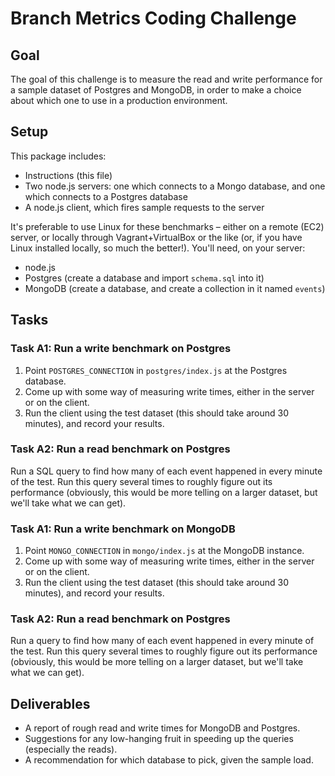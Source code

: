 # Branch Metrics Coding Challenge

## Goal

The goal of this challenge is to measure the read and write performance for a sample dataset of Postgres and MongoDB, in order to make a choice about which one to use in a production environment.

## Setup

This package includes:

- Instructions (this file)
- Two node.js servers: one which connects to a Mongo database, and one which connects to a Postgres database
- A node.js client, which fires sample requests to the server

It's preferable to use Linux for these benchmarks – either on a remote (EC2) server, or locally through Vagrant+VirtualBox or the like (or, if you have Linux installed locally, so much the better!). You'll need, on your server:

- node.js
- Postgres (create a database and import `schema.sql` into it)
- MongoDB (create a database, and create a collection in it named `events`)

## Tasks

### Task A1: Run a write benchmark on Postgres

1. Point `POSTGRES_CONNECTION` in `postgres/index.js` at the Postgres database.
2. Come up with some way of measuring write times, either in the server or on the client.
3. Run the client using the test dataset (this should take around 30 minutes), and record your results.

### Task A2: Run a read benchmark on Postgres

Run a SQL query to find how many of each event happened in every minute of the test. Run this query several times to roughly figure out its performance (obviously, this would be more telling on a larger dataset, but we'll take what we can get).

### Task A1: Run a write benchmark on MongoDB

1. Point `MONGO_CONNECTION` in `mongo/index.js` at the MongoDB instance.
2. Come up with some way of measuring write times, either in the server or on the client.
3. Run the client using the test dataset (this should take around 30 minutes), and record your results.

### Task A2: Run a read benchmark on Postgres

Run a query to find how many of each event happened in every minute of the test. Run this query several times to roughly figure out its performance (obviously, this would be more telling on a larger dataset, but we'll take what we can get).

## Deliverables

- A report of rough read and write times for MongoDB and Postgres.
- Suggestions for any low-hanging fruit in speeding up the queries (especially the reads).
- A recommendation for which database to pick, given the sample load.